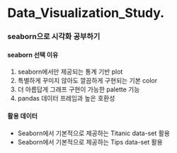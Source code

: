 # Data_Visualization_Study.
### seaborn으로 시각화 공부하기
#### seaborn 선택 이유
1. seaborn에서만 제공되는 통계 기반 plot
2. 특별하게 꾸미지 않아도 깔끔하게 구현되는 기본 color
3. 더 아름답게 그래프 구현이 가능한 palette 기능
4. pandas 데이터 프레임과 높은 호환성

#### 활용 데이터
 - Seaborn에서 기본적으로 제공하는 Titanic data-set 활용
 - Seaborn에서 기본적으로 제공하는 Tips data-set 활용
